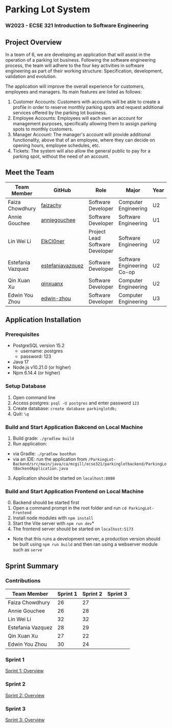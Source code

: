 # Parking Lot System
### W2023 - ECSE 321 Introduction to Software Engineering

## Project Overview
In a team of 6, we are developing an application that will assist in the operation of a parking lot business. Following the software engineering process, the team will adhere to the four key activities in software engineering as part of their working structure: Specification, development, validation and evolution. 

The application will improve the overall experience for customers, employees and managers. Its main features are listed as follows:
1. Customer Accounts: Customers with accounts will be able to create a profile in order to reserve monthly parking spots and request additional services offered by the parking lot business.
2. Employee Accounts: Employees will each own an account for management purposes, specifically allowing them to assign parking spots to monthly customers.
3. Manager Account: The manager's account will provide additional functionality, above that of an employee, where they can decide on opening hours, employee schedules, etc.
4. Tickets: The system will also allow the general public to pay for a parking spot, without the need of an account.

## Meet the Team
| Team Member       | GitHub                                          | Role | Major                      | Year |
| ----------------- | ----------------------------------------------- | ---- | -------------------- | ---- |
| Faiza Chowdhury   |[faizachy](https://github.com/faizachy)          | Software Developer | Computer Engineering       | U2 |
| Annie Gouchee     |[anniegouchee](https://github.com/anniegouchee)  | Software Developer | Software Engineering       | U1 |
| Lin Wei Li        |[ElkCl0ner](https://github.com/ElkCl0ner)        | Project Lead <br /> Software Developer | Software Engineering       | U2 |
| Estefania Vazquez |[estefaniavazquez](https://github.com/estefaniavazquez) | Software Developer | Software Engineering Co-op | U2 |
| Qin Xuan Xu       |[qinxuanx](https://github.com/qinxuanx)          | Software Developer | Computer Engineering       | U2 |
| Edwin You Zhou    |[edwin-zhou](https://github.com/edwin-zhou)      | Software Developer | Computer Engineering       | U3 |

## Application Installation
### Prerequisites
* PostgreSQL version 15.2
  - username: postgres
  - password: 123
* Java 17
* Node.js v10.21.0 (or higher)
* Npm 6.14.4 (or higher)

### Setup Database
1. Open command line
2. Access postgres: `psql -U postgres` and enter password `123`
3. Create database: `create database parkinglotdb;`
4. Quit: `\q`

### Build and Start Application Bakcend on Local Machine
1. Build grade: `./gradlew build`
2. Run application:
  - via Gradle: `./gradlew bootRun`
  - via an IDE: run the application from `/ParkingLot-Backend/src/main/java/ca/mcgill/ecse321/parkinglotbackend/ParkingLotBackendApplication.java`
 3. Application should be started on `localhost:8080`

### Build and Start Application Frontend on Local Machine
0. Backend should be started first
1. Open a command prompt in the root folder and run `cd ParkingLot-Frontend`
2. Install node modules with `npm install`
3. Start the Vite server with `npm run dev`*
4. The frontend server should be started on `localhost:5173`

* Note that this runs a development server, a production version should be built using `npm run build` and then ran using a webserver module such as `serve`

## Sprint Summary

### Contributions
| Team Member       | Sprint 1  | Sprint 2  | Sprint 3 |
| ----------------- | ----------- | ------ | -- |
| Faiza Chowdhury   |   26     | 27 | |
| Annie Gouchee     |   26   | 28 | |
| Lin Wei Li        |    32   | 32 | |
| Estefania Vazquez | 28     | 29 | |
| Qin Xuan Xu       |  27   | 22 | |
| Edwin You Zhou    | 30   | 24 | |

### Sprint 1
[Sprint 1: Overview](https://github.com/McGill-ECSE321-W23/project-group-04/wiki/Overview)

### Sprint 2
[Sprint 2: Overview](https://github.com/McGill-ECSE321-W23/project-group-04/wiki/Sprint-2#overview)

### Sprint 3
[Sprint 3: Overview](https://github.com/McGill-ECSE321-W23/project-group-04/wiki/Sprint-3#overview)

